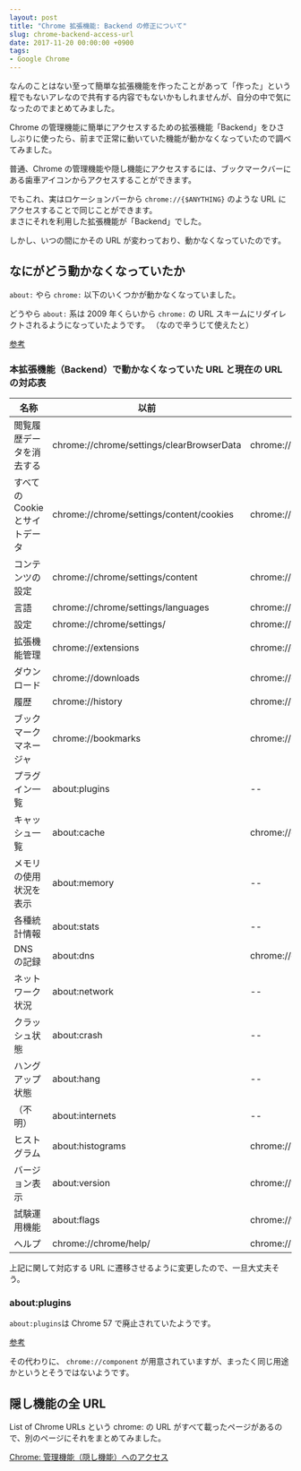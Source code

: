 ```yaml
---
layout: post
title: "Chrome 拡張機能: Backend の修正について"
slug: chrome-backend-access-url
date: 2017-11-20 00:00:00 +0900
tags:
- Google Chrome
---
```


なんのことはない至って簡単な拡張機能を作ったことがあって「作った」という程でもないアレなので共有する内容でもないかもしれませんが、自分の中で気になったのでまとめてみました。

Chrome の管理機能に簡単にアクセスするための拡張機能「Backend」をひさしぶりに使ったら、前まで正常に動いていた機能が動かなくなっていたので調べてみました。

普通、Chrome の管理機能や隠し機能にアクセスするには、ブックマークバーにある歯車アイコンからアクセスすることができます。

でもこれ、実はロケーションバーから `chrome://{$ANYTHING}` のような URL にアクセスすることで同じことができます。  
まさにそれを利用した拡張機能が「Backend」でした。

しかし、いつの間にかその URL が変わっており、動かなくなっていたのです。


## なにがどう動かなくなっていたか

`about:` やら `chrome:` 以下のいくつかが動かなくなっていました。

どうやら `about:` 系は 2009 年くらいから `chrome:` の URL スキームにリダイレクトされるようになっていたようです。
（なので辛うじて使えたと）

[参考](https://support.google.com/chrome/forum/AAAAP1KN0B0GsCAG8T7vfo/?hl=en)

<!-- more -->


### 本拡張機能（Backend）で動かなくなっていた URL と現在の URL の対応表

|名称|以前|現在|
|-|-|-|
|閲覧履歴データを消去する|chrome://chrome/settings/clearBrowserData|chrome://settings/clearBrowserData|
|すべての Cookie とサイトデータ|chrome://chrome/settings/content/cookies|chrome://settings/siteData|
|コンテンツの設定|chrome://chrome/settings/content|chrome://settings/content|
|言語|chrome://chrome/settings/languages|chrome://settings/languages|
|設定|chrome://chrome/settings/|chrome://settings/|
|拡張機能管理|chrome://extensions|chrome://extensions|
|ダウンロード|chrome://downloads|chrome://downloads|
|履歴|chrome://history|chrome://history|
|ブックマーク マネージャ|chrome://bookmarks|chrome://bookmarks|
|プラグイン一覧|about:plugins|--|
|キャッシュ一覧|about:cache|chrome://cache|
|メモリの使用状況を表示|about:memory|--|
|各種統計情報|about:stats|--|
|DNS の記録|about:dns|chrome://dns|
|ネットワーク状況|about:network|--|
|クラッシュ状態|about:crash|--|
|ハングアップ状態|about:hang|--|
|（不明）|about:internets|--|
|ヒストグラム|about:histograms|chrome://histograms|
|バージョン表示|about:version|chrome://version|
|試験運用機能|about:flags|chrome://flags|
|ヘルプ|chrome://chrome/help/|chrome://settings/help|

上記に関して対応する URL に遷移させるように変更したので、一旦大丈夫そう。


### about:plugins 

`about:plugins`は Chrome 57 で廃止されていたようです。

[参考](https://support.google.com/chrome/forum/AAAAP1KN0B01VNwlragY-s/?hl=en)

その代わりに、 `chrome://component` が用意されていますが、まったく同じ用途かというとそうではないようです。


## 隠し機能の全 URL

List of Chrome URLs という chrome: の URL がすべて載ったページがあるので、別のページにそれをまとめてみました。

[Chrome: 管理機能（隠し機能）へのアクセス](/post/20171121/chrome-urls.html)
